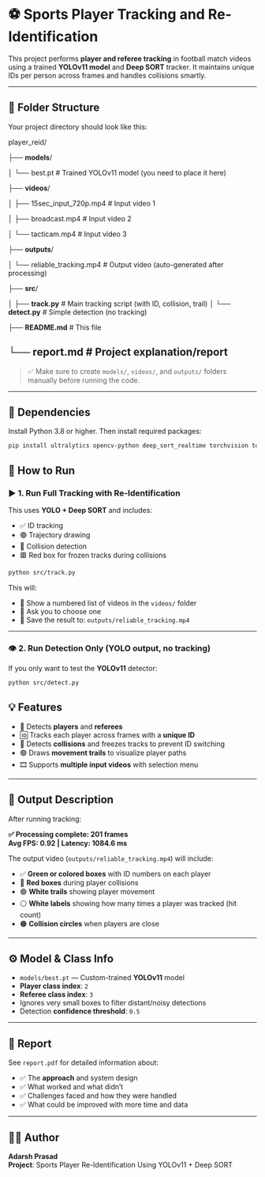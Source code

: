 # ⚽ Sports Player Tracking and Re-Identification

This project performs **player and referee tracking** in football match videos using a trained **YOLOv11 model** and **Deep SORT** tracker. It maintains unique IDs per person across frames and handles collisions smartly.

---

## 📁 Folder Structure

Your project directory should look like this:

player_reid/

├── **models**/

│ └── best.pt # Trained YOLOv11 model (you need to place it here)

├── **videos**/

│ ├── 15sec_input_720p.mp4 # Input video 1

│ ├── broadcast.mp4 # Input video 2

│ └── tacticam.mp4 # Input video 3


├── **outputs**/

│ └── reliable_tracking.mp4 # Output video (auto-generated after processing)


├── **src**/

│ 
├── **track.py** # Main tracking script (with ID, collision, trail)
│ 
└── **detect.py** # Simple detection (no tracking)


├── **README.md** # This file

└── **report.md** # Project explanation/report
---


> ✅ Make sure to create `models/`, `videos/`, and `outputs/` folders manually before running the code.

---

## 🧩 Dependencies

Install Python 3.8 or higher. Then install required packages:

```bash
pip install ultralytics opencv-python deep_sort_realtime torchvision torch
```

## 🚀 How to Run

### ▶️ 1. Run Full Tracking with Re-Identification

This uses **YOLO + Deep SORT** and includes:

- ✅ ID tracking  
- 🟢 Trajectory drawing  
- 🔴 Collision detection  
- 🟥 Red box for frozen tracks during collisions  

```bash
python src/track.py
```

This will:

- 📂 Show a numbered list of videos in the `videos/` folder  
- 🔢 Ask you to choose one  
- 💾 Save the result to: `outputs/reliable_tracking.mp4`

---

### 👁️ 2. Run Detection Only (YOLO output, no tracking)

If you only want to test the **YOLOv11** detector:

```bash
python src/detect.py
```

## 💡 Features

- 🎯 Detects **players** and **referees**
- 🆔 Tracks each player across frames with a **unique ID**
- 🔄 Detects **collisions** and freezes tracks to prevent ID switching
- 🟢 Draws **movement trails** to visualize player paths
- 🎞️ Supports **multiple input videos** with selection menu

---

## 🎥 Output Description

After running tracking:

**✅ Processing complete: 201 frames**  
**Avg FPS: 0.92 | Latency: 1084.6 ms**


The output video (`outputs/reliable_tracking.mp4`) will include:

- ✅ **Green or colored boxes** with ID numbers on each player
- 🔴 **Red boxes** during player collisions
- 🟢 **White trails** showing player movement
- ⚪ **White labels** showing how many times a player was tracked (hit count)
- 🟠 **Collision circles** when players are close

---

## ⚙️ Model & Class Info

- `models/best.pt` — Custom-trained **YOLOv11** model
- **Player class index**: `2`
- **Referee class index**: `3`
- Ignores very small boxes to filter distant/noisy detections
- Detection **confidence threshold**: `0.5`

---

## 📄 Report

See `report.pdf` for detailed information about:

- ✅ The **approach** and system design
- ✅ What worked and what didn’t
- ✅ Challenges faced and how they were handled
- ✅ What could be improved with more time and data

---

## 👨‍💻 Author

**Adarsh Prasad**  
**Project**: Sports Player Re-Identification Using YOLOv11 + Deep SORT

